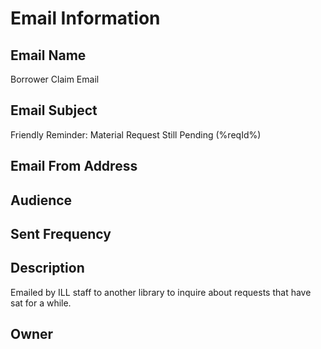# Email Information

## Email Name
Borrower Claim Email

## Email Subject
Friendly Reminder: Material Request Still Pending (%reqId%)

## Email From Address

## Audience

## Sent Frequency

## Description
Emailed by ILL staff to another library to inquire about requests that have sat for a while.  

## Owner
